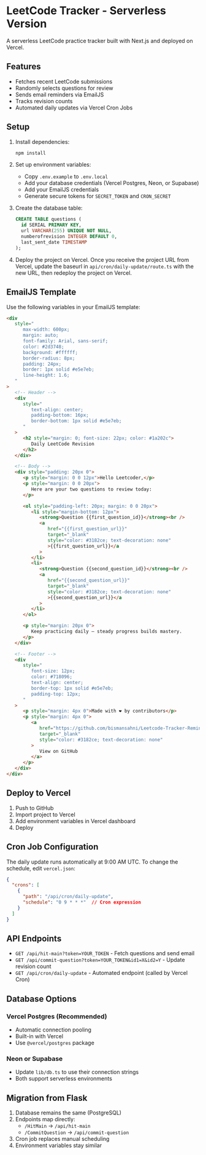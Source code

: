 # LeetCode Tracker - Serverless Version

A serverless LeetCode practice tracker built with Next.js and deployed on Vercel.

## Features

- Fetches recent LeetCode submissions
- Randomly selects questions for review
- Sends email reminders via EmailJS
- Tracks revision counts
- Automated daily updates via Vercel Cron Jobs

## Setup

1. Install dependencies:
   ```bash
   npm install
   ```

2. Set up environment variables:
   - Copy `.env.example` to `.env.local`
   - Add your database credentials (Vercel Postgres, Neon, or Supabase)
   - Add your EmailJS credentials
   - Generate secure tokens for `SECRET_TOKEN` and `CRON_SECRET`

3. Create the database table:
   ```sql
   CREATE TABLE questions (
     id SERIAL PRIMARY KEY,
     url VARCHAR(255) UNIQUE NOT NULL,
     numberofrevision INTEGER DEFAULT 0,
     last_sent_date TIMESTAMP
   );
   ```
   
4. Deploy the project on Vercel. Once you receive the project URL from Vercel, update the baseurl in `api/cron/daily-update/route.ts` with the new URL, then redeploy the project on Vercel.

## EmailJS Template
Use the following variables in your EmailJS template:

```html
<div
   style="
      max-width: 600px;
      margin: auto;
      font-family: Arial, sans-serif;
      color: #2d3748;
      background: #ffffff;
      border-radius: 8px;
      padding: 24px;
      border: 1px solid #e5e7eb;
      line-height: 1.6;
   "
>
   <!-- Header -->
   <div
      style="
         text-align: center;
         padding-bottom: 16px;
         border-bottom: 1px solid #e5e7eb;
      "
   >
      <h2 style="margin: 0; font-size: 22px; color: #1a202c">
         Daily LeetCode Revision
      </h2>
   </div>

   <!-- Body -->
   <div style="padding: 20px 0">
      <p style="margin: 0 0 12px">Hello Leetcoder,</p>
      <p style="margin: 0 0 20px">
         Here are your two questions to review today:
      </p>

      <ol style="padding-left: 20px; margin: 0 0 20px">
         <li style="margin-bottom: 12px">
            <strong>Question {{first_question_id}}</strong><br />
            <a
               href="{{first_question_url}}"
               target="_blank"
               style="color: #3182ce; text-decoration: none"
               >{{first_question_url}}</a
            >
         </li>
         <li>
            <strong>Question {{second_question_id}}</strong><br />
            <a
               href="{{second_question_url}}"
               target="_blank"
               style="color: #3182ce; text-decoration: none"
               >{{second_question_url}}</a
            >
         </li>
      </ol>

      <p style="margin: 20px 0">
         Keep practicing daily — steady progress builds mastery.
      </p>
   </div>

   <!-- Footer -->
   <div
      style="
         font-size: 12px;
         color: #718096;
         text-align: center;
         border-top: 1px solid #e5e7eb;
         padding-top: 12px;
      "
   >
      <p style="margin: 4px 0">Made with ❤️ by contributors</p>
      <p style="margin: 4px 0">
         <a
            href="https://github.com/bismansahni/Leetcode-Tracker-Reminder"
            target="_blank"
            style="color: #3182ce; text-decoration: none"
         >
            View on GitHub
         </a>
      </p>
   </div>
</div>

```

## Deploy to Vercel

1. Push to GitHub
2. Import project to Vercel
3. Add environment variables in Vercel dashboard
4. Deploy

## Cron Job Configuration

The daily update runs automatically at 9:00 AM UTC. To change the schedule, edit `vercel.json`:

```json
{
  "crons": [
    {
      "path": "/api/cron/daily-update",
      "schedule": "0 9 * * *"  // Cron expression
    }
  ]
}
```

## API Endpoints

- `GET /api/hit-main?token=YOUR_TOKEN` - Fetch questions and send email
- `GET /api/commit-question?token=YOUR_TOKEN&id1=X&id2=Y` - Update revision count
- `GET /api/cron/daily-update` - Automated endpoint (called by Vercel Cron)

## Database Options

### Vercel Postgres (Recommended)
- Automatic connection pooling
- Built-in with Vercel
- Use `@vercel/postgres` package

### Neon or Supabase
- Update `lib/db.ts` to use their connection strings
- Both support serverless environments

## Migration from Flask

1. Database remains the same (PostgreSQL)
2. Endpoints map directly:
   - `/HitMain` → `/api/hit-main`
   - `/CommitQuestion` → `/api/commit-question`
3. Cron job replaces manual scheduling
4. Environment variables stay similar
